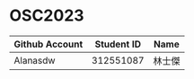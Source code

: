 # OSC2023

| Github Account | Student ID | Name          |
|----------------|------------|---------------|
| Alanasdw       | 312551087  | 林士傑         |
